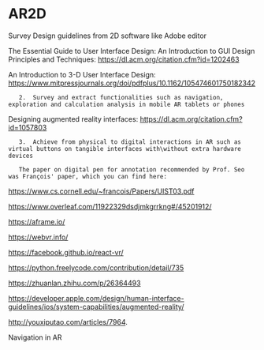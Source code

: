 # AR2D

 Survey Design guidelines from 2D software like Adobe editor  
 

 
The Essential Guide to User Interface Design: An Introduction to GUI Design Principles and Techniques: https://dl.acm.org/citation.cfm?id=1202463
 
An Introduction to 3-D User Interface Design: https://www.mitpressjournals.org/doi/pdfplus/10.1162/105474601750182342
 

       2.  Survey and extract functionalities such as navigation, exploration and calculation analysis in mobile AR tablets or phones  
 

Designing augmented reality interfaces: https://dl.acm.org/citation.cfm?id=1057803

       3.  Achieve from physical to digital interactions in AR such as virtual buttons on tangible interfaces with\without extra hardware devices 
       
       The paper on digital pen for annotation recommended by Prof. Seo was François' paper, which you can find here:
https://www.cs.cornell.edu/~francois/Papers/UIST03.pdf

https://www.overleaf.com/11922329dsdjmkgrrkng#/45201912/ 

https://aframe.io/

https://webvr.info/



https://facebook.github.io/react-vr/ 

https://python.freelycode.com/contribution/detail/735



https://zhuanlan.zhihu.com/p/26364493 



https://developer.apple.com/design/human-interface-guidelines/ios/system-capabilities/augmented-reality/

http://youxiputao.com/articles/7964. 

Navigation in AR 
